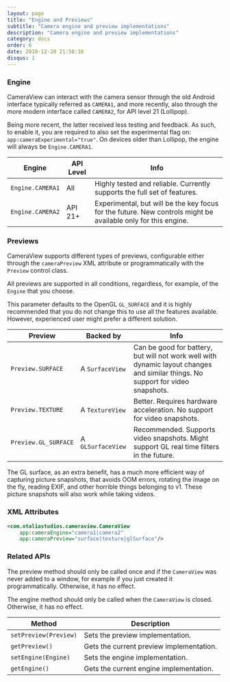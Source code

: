 ```yaml
---
layout: page
title: "Engine and Previews"
subtitle: "Camera engine and preview implementations"
description: "Camera engine and preview implementations"
category: docs
order: 6
date: 2018-12-20 21:58:16
disqus: 1
---
```


### Engine

CameraView can interact with the camera sensor through the old Android interface typically referred
as `CAMERA1`, and more recently, also through the more modern interface called `CAMERA2`, for API level 21 (Lollipop).

Being more recent, the latter received less testing and feedback. As such, to enable it, you
are required to also set the experimental flag on: `app:cameraExperimental="true"`. On devices older
than Lollipop, the engine will always be `Engine.CAMERA1`.

|Engine|API Level|Info|
|------|---------|----|
|`Engine.CAMERA1`|All|Highly tested and reliable. Currently supports the full set of features.|
|`Engine.CAMERA2`|API 21+|Experimental, but will be the key focus for the future. New controls might be available only for this engine.|


### Previews

CameraView supports different types of previews, configurable either through the `cameraPreview` 
XML attribute or programmatically with the `Preview` control class.

All previews are supported in all conditions, regardless, for example, of the `Engine` that you
choose.

This parameter defaults to the OpenGL `GL_SURFACE` and it is highly recommended that you do not change this
to use all the features available. However, experienced user might prefer a different solution.

|Preview|Backed by|Info|
|-------|---------|----|
|`Preview.SURFACE`|A `SurfaceView`|Can be good for battery, but will not work well with dynamic layout changes and similar things. No support for video snapshots.|
|`Preview.TEXTURE`|A `TextureView`|Better. Requires hardware acceleration. No support for video snapshots.|
|`Preview.GL_SURFACE`|A `GLSurfaceView`|Recommended. Supports video snapshots. Might support GL real time filters in the future.|

The GL surface, as an extra benefit, has a much more efficient way of capturing picture snapshots,
that avoids OOM errors, rotating the image on the fly, reading EXIF, and other horrible things belonging to v1.
These picture snapshots will also work while taking videos.


### XML Attributes

```xml
<com.otaliastudios.cameraview.CameraView
    app:cameraEngine="camera1|camera2"
    app:cameraPreview="surface|texture|glSurface"/>
```

### Related APIs

The preview method should only be called once and if the `CameraView` was never added to a window,
for example if you just created it programmatically. Otherwise, it has no effect.

The engine method should only be called when the `CameraView` is closed. Otherwise, it has no effect.

|Method|Description|
|------|-----------|
|`setPreview(Preview)`|Sets the preview implementation.|
|`getPreview()`|Gets the current preview implementation.|
|`setEngine(Engine)`|Sets the engine implementation.|
|`getEngine()`|Gets the current engine implementation.|
